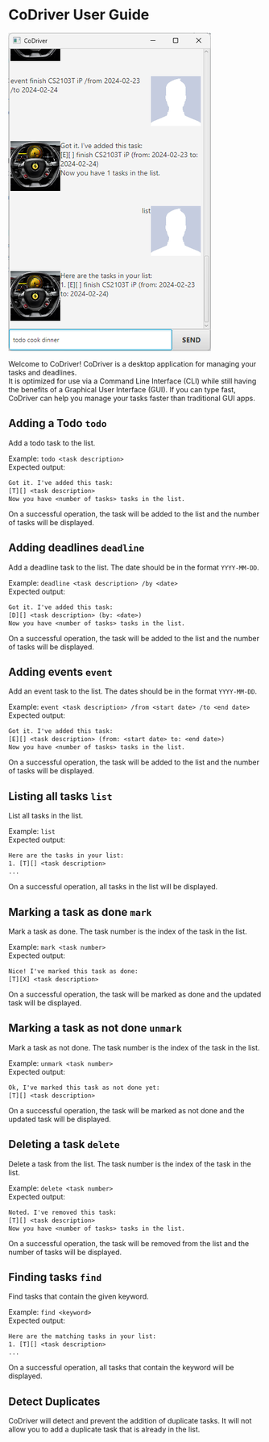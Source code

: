 # CoDriver User Guide

![UI.png](UI.png) <br>

Welcome to CoDriver! CoDriver is a desktop application for managing your tasks and deadlines. <br>
It is optimized for use via a Command Line Interface (CLI) while still having the benefits of a Graphical User Interface 
(GUI). 
If you can type fast, CoDriver can help you manage your tasks faster than traditional GUI apps.

## Adding a Todo `todo`
Add a todo task to the list.

Example: `todo <task description>`<br>
Expected output:
```
Got it. I've added this task:
[T][] <task description>
Now you have <number of tasks> tasks in the list.
```
On a successful operation, the task will be added to the list and the number of tasks will be displayed. <br>

## Adding deadlines `deadline`
Add a deadline task to the list. The date should be in the format `YYYY-MM-DD`. <br>

Example: `deadline <task description> /by <date>`<br>
Expected output:
```
Got it. I've added this task:
[D][] <task description> (by: <date>)
Now you have <number of tasks> tasks in the list.
```
On a successful operation, the task will be added to the list and the number of tasks will be displayed. <br>

## Adding events `event`
Add an event task to the list. The dates should be in the format `YYYY-MM-DD`. <br>

Example: `event <task description> /from <start date> /to <end date>`<br>
Expected output:
```
Got it. I've added this task:
[E][] <task description> (from: <start date> to: <end date>)
Now you have <number of tasks> tasks in the list.
```
On a successful operation, the task will be added to the list and the number of tasks will be displayed. <br>

## Listing all tasks `list`
List all tasks in the list.

Example: `list`<br>
Expected output:
```
Here are the tasks in your list:
1. [T][] <task description>
...
```
On a successful operation, all tasks in the list will be displayed. <br>

## Marking a task as done `mark`
Mark a task as done. The task number is the index of the task in the list.

Example: `mark <task number>`<br>
Expected output:
```
Nice! I've marked this task as done:
[T][X] <task description>
```
On a successful operation, the task will be marked as done and the updated task will be displayed. <br>

## Marking a task as not done `unmark`
Mark a task as not done. The task number is the index of the task in the list.

Example: `unmark <task number>`<br>
Expected output:
```
Ok, I've marked this task as not done yet:
[T][] <task description>
```
On a successful operation, the task will be marked as not done and the updated task will be displayed. <br>

## Deleting a task `delete`
Delete a task from the list. The task number is the index of the task in the list.

Example: `delete <task number>`<br>
Expected output:
```
Noted. I've removed this task:
[T][] <task description>
Now you have <number of tasks> tasks in the list.
```
On a successful operation, the task will be removed from the list and the number of tasks will be displayed. <br>

## Finding tasks `find`
Find tasks that contain the given keyword.

Example: `find <keyword>`<br>
Expected output:
```
Here are the matching tasks in your list:
1. [T][] <task description>
...
```
On a successful operation, all tasks that contain the keyword will be displayed. <br>

## Detect Duplicates
CoDriver will detect and prevent the addition of duplicate tasks. It will not allow you to add a duplicate task
that is already in the list.
